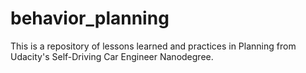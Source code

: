 # behavior_planning
This is a repository of lessons learned and practices in Planning from Udacity's Self-Driving Car Engineer Nanodegree.
